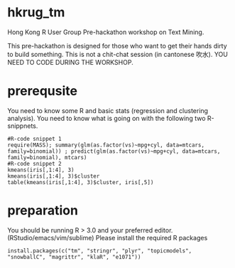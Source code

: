 # hkrug_tm

Hong Kong R User Group Pre-hackathon workshop on Text Mining.

This pre-hackathon is designed for those who want to get their hands dirty to build something. This is not a chit-chat session (in cantonese 吹水). YOU NEED TO CODE DURING THE WORKSHOP.

# prerequsite

You need to know some R and basic stats (regression and clustering analysis). You need to know what is going on with the following two R-snippnets.

```{r}
#R-code snippet 1
require(MASS); summary(glm(as.factor(vs)~mpg+cyl, data=mtcars, family=binomial)) ; predict(glm(as.factor(vs)~mpg+cyl, data=mtcars, family=binomial), mtcars)
#R-code snippet 2
kmeans(iris[,1:4], 3)
kmeans(iris[,1:4], 3)$cluster
table(kmeans(iris[,1:4], 3)$cluster, iris[,5])
```

# preparation

You should be running R > 3.0 and your preferred editor. (RStudio/emacs/vim/sublime) Please install the required R packages

```{r}
install.packages(c("tm", "stringr", "plyr", "topicmodels", "snowballC", "magrittr", "klaR", "e1071"))
```

